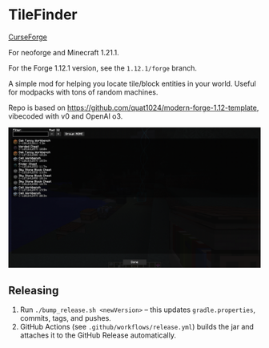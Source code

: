 # TileFinder

[CurseForge](https://www.curseforge.com/minecraft/mc-mods/tilefinder)

For neoforge and Minecraft 1.21.1.

For the Forge 1.12.1 version, see the `1.12.1/forge` branch.

A simple mod for helping you locate tile/block entities in your world. Useful for modpacks with tons of random machines.

Repo is based on https://github.com/quat1024/modern-forge-1.12-template, vibecoded with v0 and OpenAI o3.

![screenshot](./screenshot.png)

## Releasing

1. Run `./bump_release.sh <newVersion>` – this updates `gradle.properties`, commits, tags, and pushes.
2. GitHub Actions (see `.github/workflows/release.yml`) builds the jar and attaches it to the GitHub Release automatically.
